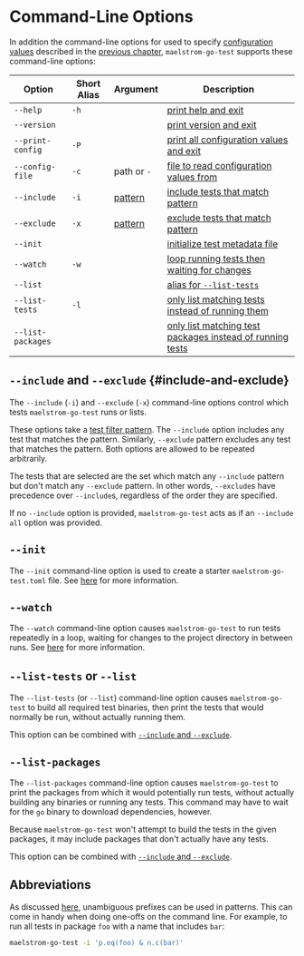 # Command-Line Options

In addition the command-line options for used to specify [configuration
values](../config.md) described in the [previous chapter](config.md),
`maelstrom-go-test` supports these command-line options:

Option                                                      | Short Alias | Argument             | Description
------------------------------------------------------------|-------------|----------------------|------------
<span style="white-space: nowrap;">`--help`</span>          | `-h`        |                      | [print help and exit](../common-cli.md#--help)
<span style="white-space: nowrap;">`--version`</span>       |             |                      | [print version and exit](../common-cli.md#--version)
<span style="white-space: nowrap;">`--print-config`</span>  | `-P`        |                      | [print all configuration values and exit](../common-cli.md#--print-config)
<span style="white-space: nowrap;">`--config-file`</span>   | `-c`        | path or `-`          | [file to read configuration values from](../common-cli.md#--config-file)
<span style="white-space: nowrap;">`--include`</span>       | `-i`        | [pattern](filter.md) | [include tests that match pattern](#--include-and---exclude)
<span style="white-space: nowrap;">`--exclude`</span>       | `-x`        | [pattern](filter.md) | [exclude tests that match pattern](#--include-and---exclude)                                                  
<span style="white-space: nowrap;">`--init`</span>          |             |                      | [initialize test metadata file](#--init)
<span style="white-space: nowrap;">`--watch`</span>         | `-w`        |                      | [loop running tests then waiting for changes](#--watch)
<span style="white-space: nowrap;">`--list`</span>          |             |                      | [alias for `--list-tests`](#--list-tests-or---list)
<span style="white-space: nowrap;">`--list-tests`</span>    | `-l`        |                      | [only list matching tests instead of running them](#--list-tests-or---list)
<span style="white-space: nowrap;">`--list-packages`</span> |             |                      | [only list matching test packages instead of running tests](#--list-packages)

## `--include` and `--exclude` {#include-and-exclude}

The `--include` (`-i`) and `--exclude` (`-x`) command-line options control which tests
`maelstrom-go-test` runs or lists.

These options take a [test filter pattern](filter.md). The `--include` option
includes any test that matches the pattern. Similarly, `--exclude` pattern
excludes any test that matches the pattern. Both options are allowed to be
repeated arbitrarily.

The tests that are selected are the set which match any `--include` pattern but
don't match any `--exclude` pattern. In other words, `--exclude`s have precedence
over `--include`s, regardless of the order they are specified.

If no `--include` option is provided, `maelstrom-go-test` acts as if an
`--include all` option was provided.

## `--init`

The `--init` command-line option is used to create a starter
`maelstrom-go-test.toml` file. See [here](spec/initializing.md) for more
information.

## `--watch`

The `--watch` command-line option causes `maelstrom-go-test` to run tests
repeatedly in a loop, waiting for changes to the project directory in between
runs. See [here](watch.md) for more information.

## `--list-tests` or `--list`

The `--list-tests` (or `--list`) command-line option causes `maelstrom-go-test`
to build all required test binaries, then print the tests that would normally
be run, without actually running them.

This option can be combined with [`--include` and `--exclude`](#include-and-exclude).

## `--list-packages`

The `--list-packages` command-line option causes `maelstrom-go-test` to print
the packages from which it would potentially run tests, without actually
building any binaries or running any tests. This command may have to wait for
the `go` binary to download dependencies, however.

Because `maelstrom-go-test` won't attempt to build the tests in the given
packages, it may include packages that don't actually have any tests.

This option can be combined with [`--include` and `--exclude`](#include-and-exclude).

## Abbreviations

As discussed [here](filter.md#abbreviations), unambiguous prefixes can be used
in patterns. This can come in handy when doing one-offs on the command line.
For example, to run all tests in package `foo` with a name that includes `bar`:

```bash
maelstrom-go-test -i 'p.eq(foo) & n.c(bar)'
```

